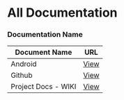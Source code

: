 # All Documentation


### Documentation Name


| Document Name | URL  |
|--|--|
| Android  | [View]( ./Android/readme.md ) |
| Github | [View]( ./Github/README.md ) |
| Project Docs - WIKI |[View]( ./docs/Readme.md ) | 